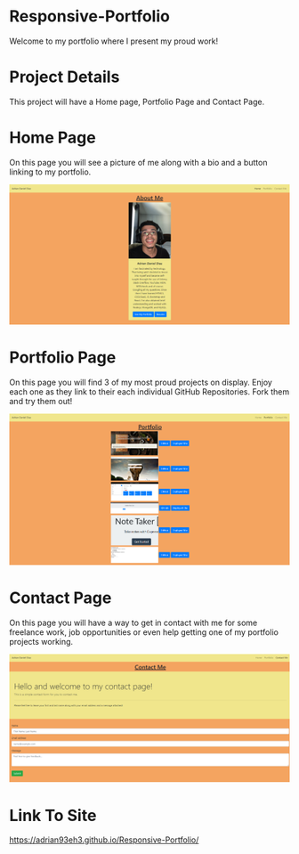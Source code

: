 # Responsive-Portfolio
Welcome to my portfolio where I present my proud work!

# Project Details
This project will have a Home page, Portfolio Page and Contact Page.

# Home Page
On this page you will see a picture of me along with a bio and a button linking to my portfolio.

<img src="Public\Assets\images\Home2.png" alt="pic_of_home_page">

# Portfolio Page
On this page you will find 3 of my most proud projects on display. Enjoy each one as they link to their each individual GitHub Repositories. Fork them and try them out!

<img src="Public\Assets\images\Portfolio2.png" alt="pic_of_portfolio_page">


# Contact Page
On this page you will have a way to get in contact with me for some freelance work, job opportunities or even help getting one of my portfolio projects working.

<img src="Public\Assets\images\Contact2.png" alt="pic_of_contact_page">

# Link To Site

https://adrian93eh3.github.io/Responsive-Portfolio/
